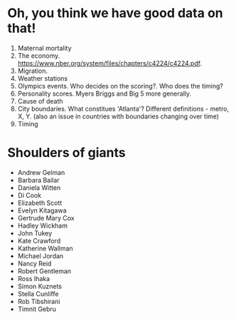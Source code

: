 


# Oh, you think we have good data on that!

1. Maternal mortality
2. The economy. https://www.nber.org/system/files/chapters/c4224/c4224.pdf.
3. Migration.
4. Weather stations 
5. Olympics events. Who decides on the scoring?. Who does the timing?
6. Personality scores. Myers Briggs and Big 5 more generally.
7. Cause of death
8. City boundaries. What constitues 'Atlanta'? Different definitions - metro, X, Y. (also an issue in countries with boundaries changing over time)
9. Timing


# Shoulders of giants

- Andrew Gelman
- Barbara Bailar
- Daniela Witten
- Di Cook
- Elizabeth Scott
- Evelyn Kitagawa
- Gertrude Mary Cox
- Hadley Wickham
- John Tukey
- Kate Crawford
- Katherine Wallman
- Michael Jordan
- Nancy Reid
- Robert Gentleman
- Ross Ihaka
- Simon Kuznets
- Stella Cunliffe
- Rob Tibshirani
- Timnit Gebru
